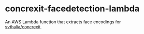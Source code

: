 # concrexit-facedetection-lambda
An AWS Lambda function that extracts face encodings for [svthalia/concrexit](https://github.com/svthalia/concrexit).
